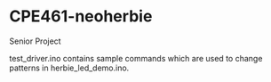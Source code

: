 # CPE461-neoherbie
Senior Project

test_driver.ino contains sample commands which are used to change patterns in herbie_led_demo.ino.
